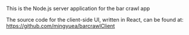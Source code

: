 This is the Node.js server application for the bar crawl app

The source code for the client-side UI, written in React, can be found at: https://github.com/mingyuea/barcrawlClient
